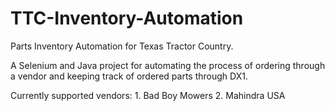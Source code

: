# TTC-Inventory-Automation
Parts Inventory Automation for Texas Tractor Country. 

A Selenium and Java project for automating the process of ordering through a vendor and keeping track of ordered parts through DX1.

Currently supported vendors:
    1. Bad Boy Mowers
    2. Mahindra USA
